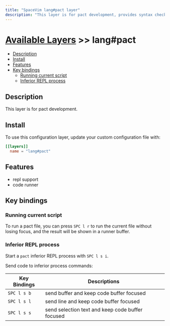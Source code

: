 ```yaml
---
title: "SpaceVim lang#pact layer"
description: "This layer is for pact development, provides syntax checking, code runner and repl support for pact files."
---
```


# [Available Layers](../../) >> lang#pact

<!-- vim-markdown-toc GFM -->

- [Description](#description)
- [Install](#install)
- [Features](#features)
- [Key bindings](#key-bindings)
  - [Running current script](#running-current-script)
  - [Inferior REPL process](#inferior-repl-process)

<!-- vim-markdown-toc -->

## Description

This layer is for pact development.

## Install

To use this configuration layer, update your custom configuration file with:

```toml
[[layers]]
  name = "lang#pact"
```
## Features

- repl support
- code runner

## Key bindings

### Running current script

To run a pact file, you can press `SPC l r` to run the current file without losing focus, and the result will be shown in a runner buffer.

### Inferior REPL process

Start a `pact` inferior REPL process with `SPC l s i`.

Send code to inferior process commands:

| Key Bindings | Descriptions                                     |
| ------------ | ------------------------------------------------ |
| `SPC l s b`  | send buffer and keep code buffer focused         |
| `SPC l s l`  | send line and keep code buffer focused           |
| `SPC l s s`  | send selection text and keep code buffer focused |

